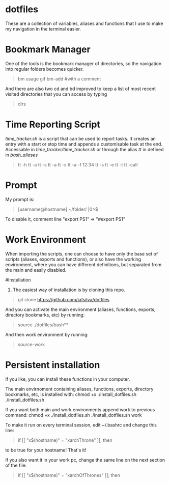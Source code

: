 # dotfiles

These are a collection of variables, aliases and functions that I use to make my navigation in the terminal easier.

# Bookmark Manager

One of the tools is the bookmark manager of directories, so the navigation into regular folders becomes quicker.

> bm usage gif
> bm-add #with a comment

And there are also two cd and bd improved to keep a list of most recent visited directories that you can access by typing

> dirs

# Time Reporting Script

*time_tracker.sh* is a script that can be used to report tasks. It creates an entry with a start or stop time and appends a customisable task at the end. Accessable in *time_tracker/time_tracker.sh* or through the alias *tt* in defined in *bash_aliases*

> tt -h
> tt -a
> tt -s
> tt -a
> tt -s
> tt -a -f 12:34
> tt -s
> tt -e
> tt -t
> tt -call

# Prompt

My prompt is:

> [username@hostname] ~/folder/
> |0>$ 

To disable it, comment line "export PS1" => "#export PS1"

# Work Environment

When importing the scripts, one can choose to have only the base set of scripts (aliases, exports and functions), or also have the working environment, where you can have different definitions, but separated from the main and easily disabled.

#Installation

1) The easiest way of installation is by cloning this repo.

> git clone https://github.com/iafsilva/dotfiles

And you can activate the main environment (aliases, functions, exports, directory bookmarks, etc) by running:

> source ./dotfiles/bash**

And then work environment by running:

> source-work

# Persistent installation
If you like, you can install these functions in your computer.

The main envirnoment containing aliases, functions, exports, directory bookmarks, etc, is installed with:
chmod +x ./install_dotfiles.sh
./install_dotfiles.sh

If you want both main and work environments append work to previous command:
chmod +x ./install_dotfiles.sh
./install_dotfiles.sh work

To make it run on every terminal session, edit ~/.bashrc and change this line:

> if [[ "x$(hostname)" = "xarchThrone" ]]; then

to be true for your hostname! That's it!

If you also want it in your work pc, change the same line on the next section of the file:

> if [[ "x$(hostname)" = "xarchOfThrones" ]]; then

